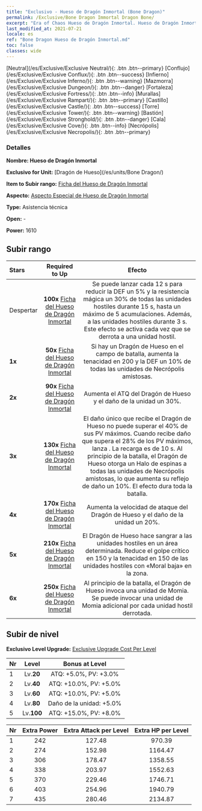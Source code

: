 ```yaml
---
title: "Exclusivo - Hueso de Dragón Inmortal (Bone Dragon)"
permalink: /Exclusive/Bone Dragon Immortal Dragon Bone/
excerpt: "Era of Chaos Hueso de Dragón Inmortal. Hueso de Dragón Inmortal. Era of Chaos Exclusivo Hueso de Dragón Inmortal. Dragón de Hueso Exclusivo."
last_modified_at: 2021-07-21
locale: es
ref: "Bone Dragon Hueso de Dragón Inmortal.md"
toc: false
classes: wide
---
```

 [Neutral](/es/Exclusive/Exclusive Neutral/){: .btn .btn--primary} [Conflujo](/es/Exclusive/Exclusive Conflux/){: .btn .btn--success} [Infierno](/es/Exclusive/Exclusive Inferno/){: .btn .btn--warning} [Mazmorra](/es/Exclusive/Exclusive Dungeon/){: .btn .btn--danger} [Fortaleza](/es/Exclusive/Exclusive Fortress/){: .btn .btn--info} [Murallas](/es/Exclusive/Exclusive Rampart/){: .btn .btn--primary} [Castillo](/es/Exclusive/Exclusive Castle/){: .btn .btn--success} [Torre](/es/Exclusive/Exclusive Tower/){: .btn .btn--warning} [Bastión](/es/Exclusive/Exclusive Stronghold/){: .btn .btn--danger} [Cala](/es/Exclusive/Exclusive Cove/){: .btn .btn--info} [Necrópolis](/es/Exclusive/Exclusive Necropolis/){: .btn .btn--primary} 

### Detalles
 **Nombre: Hueso de Dragón Inmortal** 

 **Exclusivo for Unit:** [Dragón de Hueso](/es/units/Bone Dragon/) 

 **Item to Subir rango:** [Ficha del Hueso de Dragón Inmortal](/ItemsES/con_980/)

 **Aspecto:** [Aspecto Especial de Hueso de Dragón Inmortal](/ItemsES/con_648/)

 **Type:** Asistencia técnica

 **Open:** -

 **Power:** 1610

## Subir rango

  |     Stars    |  Required to Up | Efecto |
  |:-------------|:---------------:|:---------------:|
  |  Despertar  | **100x** [Ficha del Hueso de Dragón Inmortal](/ItemsES/con_980/) | <Dragon Power> Se puede lanzar cada 12 s para reducir la DEF un 5% y la resistencia mágica un 30% de todas las unidades hostiles durante 15 s, hasta un máximo de 5 acumulaciones. Además, <silence> a las unidades hostiles durante 3 s. Este efecto se activa cada vez que se derrota a una unidad hostil. |
  | **1x** <i class="fas fa-star"/> | **50x** [Ficha del Hueso de Dragón Inmortal](/ItemsES/con_980/) | Si hay un Dragón de Hueso en el campo de batalla, aumenta la tenacidad en 200 y la DEF un 10% de todas las unidades de Necrópolis amistosas. |
  | **2x** <i class="fas fa-star"/> | **90x** [Ficha del Hueso de Dragón Inmortal](/ItemsES/con_980/) | Aumenta el ATQ del Dragón de Hueso y el daño de la unidad un 30%. |
  | **3x** <i class="fas fa-star"/> | **130x** [Ficha del Hueso de Dragón Inmortal](/ItemsES/con_980/) | El daño único que recibe el Dragón de Hueso no puede superar el 40% de sus PV máximos. Cuando recibe daño que supera el 28% de los PV máximos, lanza <Dragon Power>. La recarga es de 10 s. Al principio de la batalla, el Dragón de Hueso otorga un Halo de espinas a todas las unidades de Necrópolis amistosas, lo que aumenta su reflejo de daño un 10%. El efecto dura toda la batalla. |
  | **4x** <i class="fas fa-star"/> | **170x** [Ficha del Hueso de Dragón Inmortal](/ItemsES/con_980/) | Aumenta la velocidad de ataque del Dragón de Hueso y el daño de la unidad un 20%. |
  | **5x** <i class="fas fa-star"/> | **210x** [Ficha del Hueso de Dragón Inmortal](/ItemsES/con_980/) | El Dragón de Hueso hace sangrar a las unidades hostiles en un área determinada. Reduce el golpe crítico en 150 y la tenacidad en 150 de las unidades hostiles con «Moral baja» en la zona. |
  | **6x** <i class="fas fa-star"/> | **250x** [Ficha del Hueso de Dragón Inmortal](/ItemsES/con_980/) | Al principio de la batalla, el Dragón de Hueso invoca una unidad de Momia. Se puede invocar una unidad de Momia adicional por cada unidad hostil derrotada. |


## Subir de nivel
 **Exclusivo Level Upgrade:** [Exclusive Upgrade Cost Per Level](/Exclusive/ExclusiveUpgradeCostPerLevel/)

  |  Nr  |   Level  | Bonus at Level |
  |:-----|:--------:|:--------------:|
  | 1 | Lv.**20** | ATQ: +5.0%, PV: +3.0% |
  | 2 | Lv.**40** | ATQ: +10.0%, PV: +5.0% |
  | 3 | Lv.**60** | ATQ: +10.0%, PV: +5.0% |
  | 4 | Lv.**80** | Daño de la unidad: +5.0% |
  | 5 | Lv.**100** | ATQ: +15.0%, PV: +8.0% |


  |  Nr  |  Extra Power | Extra Attack per Level | Extra HP per Level |
  |:-----|:--------:|:--------:|:--------:|
  | 1 | 242 | 127.48 | 970.39 |
  | 2 | 274 | 152.98 | 1164.47 |
  | 3 | 306 | 178.47 | 1358.55 |
  | 4 | 338 | 203.97 | 1552.63 |
  | 5 | 370 | 229.46 | 1746.71 |
  | 6 | 403 | 254.96 | 1940.79 |
  | 7 | 435 | 280.46 | 2134.87 |


